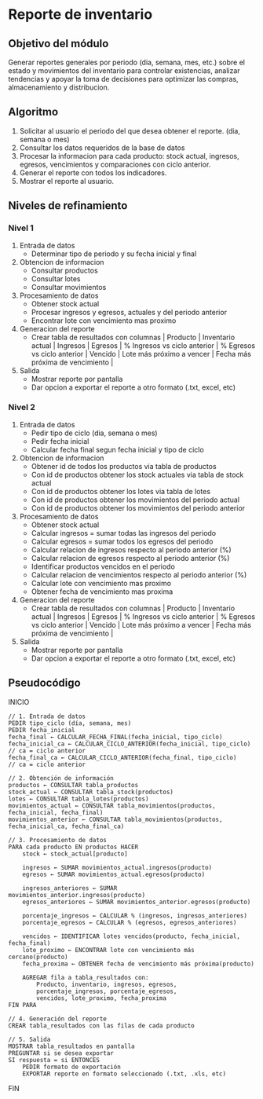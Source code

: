 # Reporte de inventario

## Objetivo del módulo
Generar reportes generales por periodo (dia, semana, mes, etc.) sobre el estado y movimientos del inventario para controlar existencias, analizar tendencias y apoyar la toma de decisiones para optimizar las compras, almacenamiento y distribucion.


## Algoritmo
1. Solicitar al usuario el periodo del que desea obtener el reporte. (dia, semana o mes)
2. Consultar los datos requeridos de la base de datos
3. Procesar la informacion para cada producto: stock actual, ingresos, egresos, vencimientos y comparaciones con ciclo anterior.
4. Generar el reporte con todos los indicadores.
5. Mostrar el reporte al usuario.


## Niveles de refinamiento 

### Nivel 1
1. Entrada de datos
    - Determinar tipo de periodo y su fecha inicial y final
2. Obtencion de informacion
    - Consultar productos
    - Consultar lotes
    - Consultar movimientos
3. Procesamiento de datos
    - Obtener stock actual
    - Procesar ingresos y egresos, actuales y del periodo anterior
    - Encontrar lote con vencimiento mas proximo
4. Generacion del reporte
    - Crear tabla de resultados con columnas | Producto | Inventario actual | Ingresos | Egresos | % Ingresos vs ciclo anterior | % Egresos vs ciclo anterior | Vencido | Lote más próximo a vencer | Fecha más próxima de vencimiento |
5. Salida
    - Mostrar reporte por pantalla
    - Dar opcion a exportar el reporte a otro formato (.txt, excel, etc)


### Nivel 2
1. Entrada de datos
    - Pedir tipo de ciclo (dia, semana o mes)
    - Pedir fecha inicial
    - Calcular fecha final segun fecha inicial y tipo de ciclo
2. Obtencion de informacion
    - Obtener id de todos los productos via tabla de productos
    - Con id de productos obtener los stock actuales via tabla de stock actual
    - Con id de productos obtener los lotes via tabla de lotes
    - Con id de productos obtener los movimientos del periodo actual
    - Con id de productos obtener los movimientos del periodo anterior
3. Procesamiento de datos
    - Obtener stock actual
    - Calcular ingresos = sumar todas las ingresos del periodo
    - Calcular egresos = sumar todos los egresos del periodo
    - Calcular relacion de ingresos respecto al periodo anterior (%)
    - Calcular relacion de egresos respecto al periodo anterior (%)
    - Identificar productos vencidos en el periodo
    - Calcular relacion de vencimientos respecto al periodo anterior (%)
    - Calcular lote con vencimiento mas proximo
    - Obtener fecha de vencimiento mas proxima
4. Generacion del reporte
    - Crear tabla de resultados con columnas | Producto | Inventario actual | Ingresos | Egresos | % Ingresos vs ciclo anterior | % Egresos vs ciclo anterior | Vencido | Lote más próximo a vencer | Fecha más próxima de vencimiento |
5. Salida
    - Mostrar reporte por pantalla
    - Dar opcion a exportar el reporte a otro formato (.txt, excel, etc)

## Pseudocódigo
INICIO

    // 1. Entrada de datos
    PEDIR tipo_ciclo (día, semana, mes)
    PEDIR fecha_inicial
    fecha_final ← CALCULAR_FECHA_FINAL(fecha_inicial, tipo_ciclo)
    fecha_inicial_ca ← CALCULAR_CICLO_ANTERIOR(fecha_inicial, tipo_ciclo)   // ca = ciclo anterior
    fecha_final_ca ← CALCULAR_CICLO_ANTERIOR(fecha_final, tipo_ciclo)       // ca = ciclo anterior

    // 2. Obtención de información
    productos ← CONSULTAR tabla_productos
    stock_actual ← CONSULTAR tabla_stock(productos)
    lotes ← CONSULTAR tabla_lotes(productos)
    movimientos_actual ← CONSULTAR tabla_movimientos(productos, fecha_inicial, fecha_final)
    movimientos_anterior ← CONSULTAR tabla_movimientos(productos, fecha_inicial_ca, fecha_final_ca)

    // 3. Procesamiento de datos
    PARA cada producto EN productos HACER
        stock ← stock_actual[producto]

        ingresos ← SUMAR movimientos_actual.ingresos(producto)
        egresos ← SUMAR movimientos_actual.egresos(producto)

        ingresos_anteriores ← SUMAR movimientos_anterior.ingresos(producto)
        egresos_anteriores ← SUMAR movimientos_anterior.egresos(producto)

        porcentaje_ingresos ← CALCULAR % (ingresos, ingresos_anteriores)
        porcentaje_egresos ← CALCULAR % (egresos, egresos_anteriores)

        vencidos ← IDENTIFICAR lotes vencidos(producto, fecha_inicial, fecha_final)
        lote_proximo ← ENCONTRAR lote con vencimiento más cercano(producto)
        fecha_proxima ← OBTENER fecha de vencimiento más próxima(producto)

        AGREGAR fila a tabla_resultados con:
            Producto, inventario, ingresos, egresos,
            porcentaje_ingresos, porcentaje_egresos,
            vencidos, lote_proximo, fecha_proxima
    FIN PARA

    // 4. Generación del reporte
    CREAR tabla_resultados con las filas de cada producto

    // 5. Salida
    MOSTRAR tabla_resultados en pantalla
    PREGUNTAR si se desea exportar
    SI respuesta = si ENTONCES
        PEDIR formato de exportación
        EXPORTAR reporte en formato seleccionado (.txt, .xls, etc)

FIN
